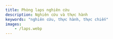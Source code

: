 ```yaml
---
title: Phòng laps nghiên cứu
description: Nghiên cứu và thực hành
keywords: "nghiên cứu, thực hành, thực chiến"
images:
    - /laps.webp
---
```

